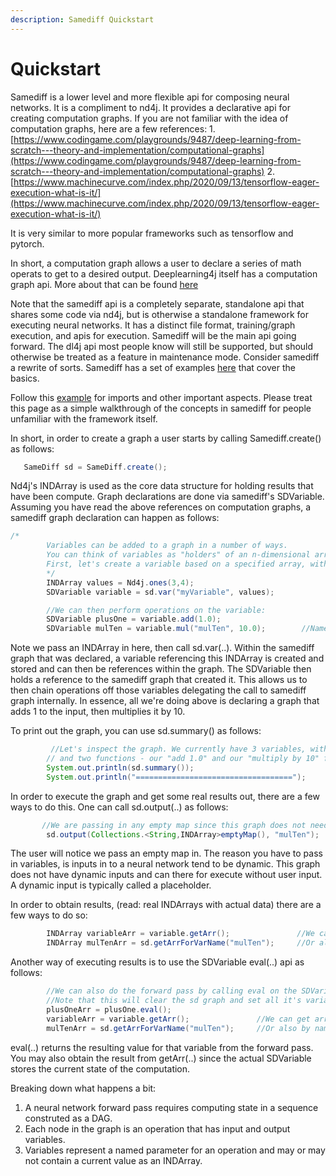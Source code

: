 ```yaml
---
description: Samediff Quickstart
---
```


# Quickstart

Samediff is a lower level and more flexible api for composing neural networks. It is a compliment to nd4j. It provides a declarative api for creating computation graphs. If you are not familiar with the idea of computation graphs, here are a few references: 1. [https://www.codingame.com/playgrounds/9487/deep-learning-from-scratch---theory-and-implementation/computational-graphs](https://www.codingame.com/playgrounds/9487/deep-learning-from-scratch---theory-and-implementation/computational-graphs) 2. [https://www.machinecurve.com/index.php/2020/09/13/tensorflow-eager-execution-what-is-it/](https://www.machinecurve.com/index.php/2020/09/13/tensorflow-eager-execution-what-is-it/)

It is very similar to more popular frameworks such as tensorflow and pytorch.

In short, a computation graph allows a user to declare a series of math operats to get to a desired output. Deeplearning4j itself has a computation graph api. More about that can be found [here](https://app.gitbook.com/s/-LsGrpMiOeoMSFYK0VJQ-714541269/samediff/models/computationgraph)

Note that the samediff api is a completely separate, standalone api that shares some code via nd4j, but is otherwise a standalone framework for executing neural networks. It has a distinct file format, training/graph execution, and apis for execution. Samediff will be the main api going forward. The dl4j api most people know will still be supported, but should otherwise be treated as a feature in maintenance mode. Consider samediff a rewrite of sorts. Samediff has a set of examples [here](https://github.com/eclipse/deeplearning4j-examples/tree/master/samediff-examples) that cover the basics.

Follow this [example](https://github.com/eclipse/deeplearning4j-examples/blob/master/samediff-examples/src/main/java/org/nd4j/examples/samediff/quickstart/basics/Ex1\_SameDiff\_Basics.java) for imports and other important aspects. Please treat this page as a simple walkthrough of the concepts in samediff for people unfamiliar with the framework itself.

In short, in order to create a graph a user starts by calling Samediff.create() as follows:

```java
   SameDiff sd = SameDiff.create();
```

Nd4j's INDArray is used as the core data structure for holding results that have been compute. Graph declarations are done via samediff's SDVariable. Assuming you have read the above references on computation graphs, a samediff graph declaration can happen as follows:

```java
/*
        Variables can be added to a graph in a number of ways.
        You can think of variables as "holders" of an n-dimensional array - specifically, an ND4J INDArray
        First, let's create a variable based on a specified array, with the name "myVariable"
        */
        INDArray values = Nd4j.ones(3,4);
        SDVariable variable = sd.var("myVariable", values);

        //We can then perform operations on the variable:
        SDVariable plusOne = variable.add(1.0);                               //Name: automatically generated as "add"
        SDVariable mulTen = variable.mul("mulTen", 10.0);        //Name: Defined to be "mulTen"
```

Note we pass an INDArray in here, then call sd.var(..). Within the samediff graph that was declared, a variable referencing this INDArray is created and stored and can then be references within the graph. The SDVariable then holds a reference to the samediff graph that created it. This allows us to then chain operations off those variables delegating the call to samediff graph internally. In essence, all we're doing above is declaring a graph that adds 1 to the input, then multiplies it by 10.

To print out the graph, you can use sd.summary() as follows:

```java
         //Let's inspect the graph. We currently have 3 variables, with names "myVariable", "add", and "mulTen",
        // and two functions - our "add 1.0" and our "multiply by 10" functions. These are shown in the summary:
        System.out.println(sd.summary());
        System.out.println("===================================");
```

In order to execute the graph and get some real results out, there are a few ways to do this. One can call sd.output(..) as follows:

```java
       //We are passing in any empty map since this graph does not need any inputs for the forward pass
        sd.output(Collections.<String,INDArray>emptyMap(), "mulTen");
```

The user will notice we pass an empty map in. The reason you have to pass in variables, is inputs in to a neural network tend to be dynamic. This graph does not have dynamic inputs and can there for execute without user input. A dynamic input is typically called a placeholder.

In order to obtain results, (read: real INDArrays with actual data) there are a few ways to do so:

```java
        INDArray variableArr = variable.getArr();               //We can get arrays directly from the variables
        INDArray mulTenArr = sd.getArrForVarName("mulTen");     //Or also by name, from the Samediff instance
```

Another way of executing results is to use the SDVariable eval(..) api as follows:

```java
        //We can also do the forward pass by calling eval on the SDVariable directly.
        //Note that this will clear the sd graph and set all it's variable arrays that are not on the path of the forward pass to null
        plusOneArr = plusOne.eval();
        variableArr = variable.getArr();               //We can get arrays directly from the variables
        mulTenArr = sd.getArrForVarName("mulTen");     //Or also by name, from the Samediff instance
```

eval(..) returns the resulting value for that variable from the forward pass. You may also obtain the result from getArr(..) since the actual SDVariable stores the current state of the computation.

Breaking down what happens a bit:

1. A neural network forward pass requires computing state in a sequence construted as a DAG.
2. Each node in the graph is an operation that has input and output variables.&#x20;
3. Variables represent a named parameter for an operation and may or may not contain a current value as an INDArray.
